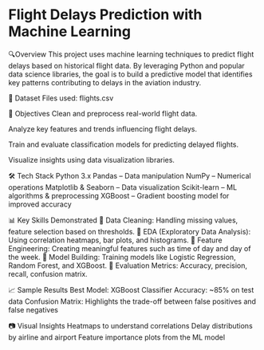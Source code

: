 # Flight Delays Prediction with Machine Learning

🔍Overview
This project uses machine learning techniques to predict flight delays based on historical flight data. By leveraging Python and popular data science libraries, the goal is to build a predictive model that identifies key patterns contributing to delays in the aviation industry.

📂 Dataset
Files used: flights.csv

🧠 Objectives
Clean and preprocess real-world flight data.

Analyze key features and trends influencing flight delays.

Train and evaluate classification models for predicting delayed flights.

Visualize insights using data visualization libraries.

🛠️ Tech Stack
Python 3.x
Pandas – Data manipulation
NumPy – Numerical operations
Matplotlib & Seaborn – Data visualization
Scikit-learn – ML algorithms & preprocessing
XGBoost – Gradient boosting model for improved accuracy

📊 Key Skills Demonstrated
📌 Data Cleaning: Handling missing values, feature selection based on thresholds.
📌 EDA (Exploratory Data Analysis): Using correlation heatmaps, bar plots, and histograms.
📌 Feature Engineering: Creating meaningful features such as time of day and day of the week.
📌 Model Building: Training models like Logistic Regression, Random Forest, and XGBoost.
📌 Evaluation Metrics: Accuracy, precision, recall, confusion matrix.

📈 Sample Results
Best Model: XGBoost Classifier
Accuracy: ~85% on test data
Confusion Matrix: Highlights the trade-off between false positives and false negatives

📷 Visual Insights
Heatmaps to understand correlations
Delay distributions by airline and airport
Feature importance plots from the ML model
